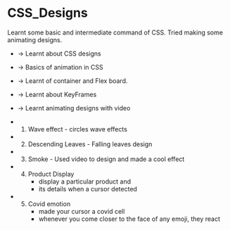 # CSS_Designs
Learnt some basic and intermediate command of CSS. Tried making some animating designs.

* -> Learnt about CSS designs
* -> Basics of animation in CSS
* -> Learnt of container and Flex board.
* -> Learnt about KeyFrames
* -> Learnt animating designs with video

* 1. Wave effect - circles wave effects 
* 2. Descending Leaves - Falling leaves design 
* 3. Smoke - Used video to design and made a cool effect
* 4. Product Display
        * display a particular product and 
        * its details when a cursor detected
* 5. Covid emotion 
        * made your cursor a covid cell
        * whenever you come closer to the face of any emoji, they react

